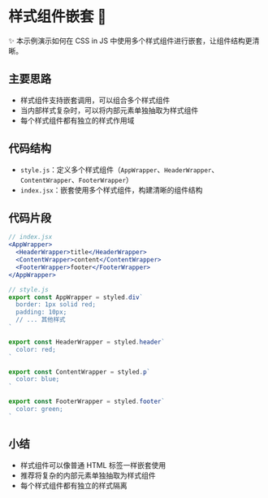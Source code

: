 # 样式组件嵌套 🎨

✨ 本示例演示如何在 CSS in JS 中使用多个样式组件进行嵌套，让组件结构更清晰。

## 主要思路

- 样式组件支持嵌套调用，可以组合多个样式组件
- 当内部样式复杂时，可以将内部元素单独抽取为样式组件
- 每个样式组件都有独立的样式作用域

## 代码结构

- `style.js`：定义多个样式组件（`AppWrapper`、`HeaderWrapper`、`ContentWrapper`、`FooterWrapper`）
- `index.jsx`：嵌套使用多个样式组件，构建清晰的组件结构

## 代码片段

```jsx
// index.jsx
<AppWrapper>
  <HeaderWrapper>title</HeaderWrapper>
  <ContentWrapper>content</ContentWrapper>
  <FooterWrapper>footer</FooterWrapper>
</AppWrapper>
```

```js
// style.js
export const AppWrapper = styled.div`
  border: 1px solid red;
  padding: 10px;
  // ... 其他样式
`

export const HeaderWrapper = styled.header`
  color: red;
`

export const ContentWrapper = styled.p`
  color: blue;
`

export const FooterWrapper = styled.footer`
  color: green;
`
```

## 小结

- 样式组件可以像普通 HTML 标签一样嵌套使用
- 推荐将复杂的内部元素单独抽取为样式组件
- 每个样式组件都有独立的样式隔离